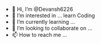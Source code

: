 - 👋 Hi, I’m @Devansh6226
- 👀 I’m interested in ... learn Coding
- 🌱 I’m currently learning ...
- 💞️ I’m looking to collaborate on ...
- 📫 How to reach me ...

<!---
Devansh6226/Devansh6226 is a ✨ special ✨ repository because its `README.md` (this file) appears on your GitHub profile.
You can click the Preview link to take a look at your changes.
--->
